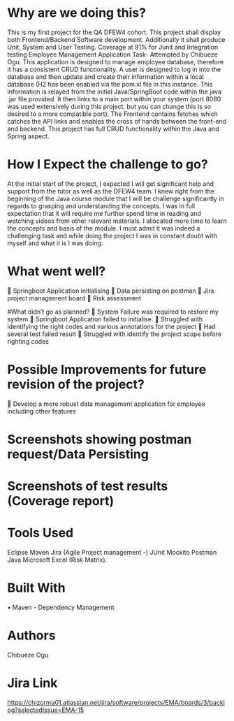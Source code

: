 # Why are we doing this?
This is my first project for the QA DFEW4 cohort. This project shall display both Frontend/Backend Software development. Additionally it shall produce Unit, System and User Testing.
Coverage at 91% for Junit and Integration testing
Employee Management Application Task- Attempted by Chibueze Ogu.
This application is designed to manage employee database, therefore it has a consistent CRUD functionality. A user is designed to log in into the database and then update and create their information within a local database (H2 has been enabled via the pom.xl file in this instance. This information is relayed from the initial Java/SpringBoot code within the java .jar file provided. It then links to a main port within your system (port 8080 was used extensively during this project, but you can change this is so desired to a more compatible port). The Frontend contains fetches which catches the API links and enables the cross of hands between the front-end and backend. This project has full CRUD functionality within the Java and Spring aspect.

# How I Expect the challenge to go?
At the initial start of the project, I expected I will get significant help and support from the tutor as well as the DFEW4 team. I knew right from the beginning of the Java course module that I will be challenge significantly in regards to grasping and understanding the concepts. I was in full expectation that it will require me further spend time in reading and watching videos from other relevant materials. I allocated more time to learn the concepts and basis of the module. I must admit it was indeed a challenging task and while doing the project I was in constant doubt with myself and what it is I was doing.

# What went well?
	Springboot Application initialising
	Data persisting on postman
	Jira project management board
	Risk assessment

#What didn’t go as planned?
	System Failure was required to restore my system
	Springboot Application failed to initialise.
	Struggled with identifying the right codes and various annotations for the project
	Had several test failed result
	Struggled with identify the project scope before righting codes

# Possible Improvements for future revision of the project?
	Develop a more robust data management application for employee including other features

# Screenshots showing postman request/Data Persisting
 
 
 
 
 
 




# Screenshots of test results (Coverage report)
 






# Tools Used
Eclipse Maven Jira (Agile Project management -) JUnit Mockito Postman Java Microsoft Excel (Risk Matrix).

# Built With
•	Maven - Dependency Management

# Authors
Chibueze Ogu

# Jira Link
https://chizorma01.atlassian.net/jira/software/projects/EMA/boards/3/backlog?selectedIssue=EMA-15

